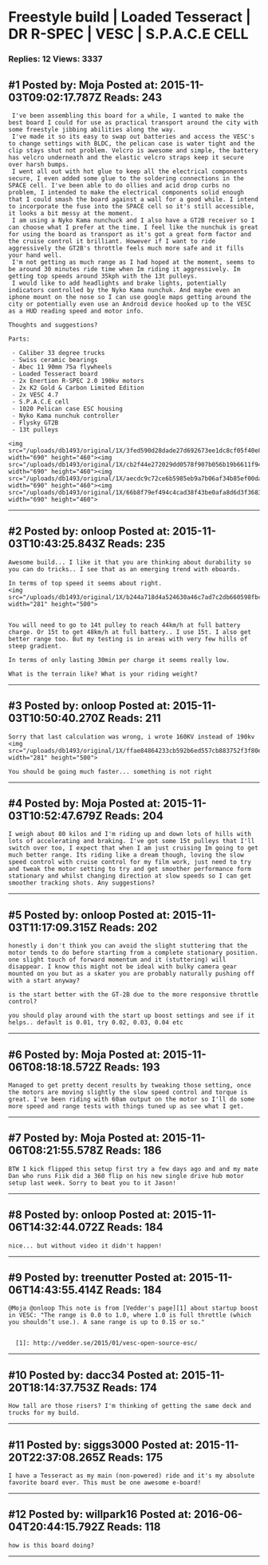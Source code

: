 # Freestyle build &#124; Loaded Tesseract &#124; DR R-SPEC &#124; VESC &#124; S.P.A.C.E CELL

### Replies: 12 Views: 3337

## \#1 Posted by: Moja Posted at: 2015-11-03T09:02:17.787Z Reads: 243

```
 I've been assembling this board for a while, I wanted to make the best board I could for use as practical transport around the city with some freestyle jibbing abilities along the way. 
 I've made it so its easy to swap out batteries and access the VESC's to change settings with BLDC, the pelican case is water tight and the clip stays shut not problem. Velcro is awesome and simple, the battery has velcro underneath and the elastic velcro straps keep it secure over harsh bumps. 
 I went all out with hot glue to keep all the electrical components secure, I even added some glue to the soldering connections in the SPACE cell. I've been able to do ollies and acid drop curbs no problem, I intended to make the electrical components solid enough that I could smash the board against a wall for a good while. I intend to incorporate the fuse into the SPACE cell so it's still accessible, it looks a bit messy at the moment.
 I am using a Nyko Kama nunchuck and I also have a GT2B receiver so I can choose what I prefer at the time. I feel like the nunchuk is great for using the board as transport as it's got a great form factor and the cruise control it brilliant. However if I want to ride aggressively the GT2B's throttle feels much more safe and it fills your hand well. 
 I'm not getting as much range as I had hoped at the moment, seems to be around 30 minutes ride time when Im riding it aggressively. Im getting top speeds around 35kph with the 13t pulleys. 
 I would like to add headlights and brake lights, potentially indicators controlled by the Nyko Kama nunchuk. And maybe even an iphone mount on the nose so I can use google maps getting around the city or potentially even use an Android device hooked up to the VESC as a HUD reading speed and motor info.

Thoughts and suggestions?

Parts:

 - Caliber 33 degree trucks
 - Swiss ceramic bearings 
 - Abec 11 90mm 75a flywheels
 - Loaded Tesseract board 
 - 2x Enertion R-SPEC 2.0 190kv motors 
 - 2x K2 Gold & Carbon Limited Edition
 - 2x VESC 4.7
 - S.P.A.C.E cell 
 - 1020 Pelican case ESC housing
 - Nyko Kama nunchuk controller
 - Flysky GT2B
 - 13t pulleys 

<img src="/uploads/db1493/original/1X/3fed590d28dade27d692673ee1dc8cf05f40e875.JPG" width="690" height="460"><img src="/uploads/db1493/original/1X/cb2f44e272029dd0578f907b056b19b6611f940c.JPG" width="690" height="460"><img src="/uploads/db1493/original/1X/aecdc9c72ce6b5985eb9a7b06af34b85ef00daa4.JPG" width="690" height="460"><img src="/uploads/db1493/original/1X/66b8f79ef494c4cad38f43be0afa8d6d3f3683a2.JPG" width="690" height="460">
```

---
## \#2 Posted by: onloop Posted at: 2015-11-03T10:43:25.843Z Reads: 235

```
Awesome build... I like it that you are thinking about durability so you can do tricks.. I see that as an emerging trend with eboards.

In terms of top speed it seems about right.
<img src="/uploads/db1493/original/1X/b244a718d4a524630a46c7ad7c2db660598fbc32.png" width="281" height="500">


You will need to go to 14t pulley to reach 44km/h at full battery charge. Or 15t to get 48km/h at full battery.. I use 15t. I also get better range too. But my testing is in areas with very few hills of steep gradient.

In terms of only lasting 30min per charge it seems really low. 

What is the terrain like? What is your riding weight?
```

---
## \#3 Posted by: onloop Posted at: 2015-11-03T10:50:40.270Z Reads: 211

```
Sorry that last calculation was wrong, i wrote 160KV instead of 190kv
<img src="/uploads/db1493/original/1X/ffae84864233cb592b6ed557cb883752f3f80ec8.png" width="281" height="500">

You should be going much faster... something is not right
```

---
## \#4 Posted by: Moja Posted at: 2015-11-03T10:52:47.679Z Reads: 204

```
I weigh about 80 kilos and I'm riding up and down lots of hills with lots of accelerating and braking. I've got some 15t pulleys that I'll switch over too, I expect that when I am just cruising Im going to get much better range. Its riding like a dream though, loving the slow speed control with cruise control for my film work, just need to try and tweak the motor setting to try and get smoother performance form stationary and whilst changing direction at slow speeds so I can get smoother tracking shots. Any suggestions?
```

---
## \#5 Posted by: onloop Posted at: 2015-11-03T11:17:09.315Z Reads: 202

```
honestly i don't think you can avoid the slight stuttering that the motor tends to do before starting from a complete stationary position. one slight touch of forward momentum and it (stuttering) will disappear. I know this might not be ideal with bulky camera gear mounted on you but as a skater you are probably naturally pushing off with a start anyway?

is the start better with the GT-2B due to the more responsive throttle control?

you should play around with the start up boost settings and see if it helps.. default is 0.01, try 0.02, 0.03, 0.04 etc
```

---
## \#6 Posted by: Moja Posted at: 2015-11-06T08:18:18.572Z Reads: 193

```
Managed to get pretty decent results by tweaking those setting, once the motors are moving slightly the slow speed control and torque is great. I've been riding with 60am output on the motor so I'll do some more speed and range tests with things tuned up as see what I get.
```

---
## \#7 Posted by: Moja Posted at: 2015-11-06T08:21:55.578Z Reads: 186

```
BTW I kick flipped this setup first try a few days ago and and my mate Dan who runs Fiik did a 360 flip on his new single drive hub motor setup last week. Sorry to beat you to it Jason!
```

---
## \#8 Posted by: onloop Posted at: 2015-11-06T14:32:44.072Z Reads: 184

```
nice... but without video it didn't happen!
```

---
## \#9 Posted by: treenutter Posted at: 2015-11-06T14:43:55.414Z Reads: 184

```
@Moja @onloop This note is from [Vedder's page][1] about startup boost in VESC: "The range is 0.0 to 1.0, where 1.0 is full throttle (which you shouldn’t use.). A sane range is up to 0.15 or so."


  [1]: http://vedder.se/2015/01/vesc-open-source-esc/
```

---
## \#10 Posted by: dacc34 Posted at: 2015-11-20T18:14:37.753Z Reads: 174

```
How tall are those risers? I'm thinking of getting the same deck and trucks for my build.
```

---
## \#11 Posted by: siggs3000 Posted at: 2015-11-20T22:37:08.265Z Reads: 175

```
I have a Tesseract as my main (non-powered) ride and it's my absolute favorite board ever. This must be one awesome e-board!
```

---
## \#12 Posted by: willpark16 Posted at: 2016-06-04T20:44:15.792Z Reads: 118

```
how is this board doing?
```

---
